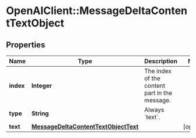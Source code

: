 # OpenAIClient::MessageDeltaContentTextObject

## Properties
Name | Type | Description | Notes
------------ | ------------- | ------------- | -------------
**index** | **Integer** | The index of the content part in the message. | 
**type** | **String** | Always &#x60;text&#x60;. | 
**text** | [**MessageDeltaContentTextObjectText**](MessageDeltaContentTextObjectText.md) |  | [optional] 

